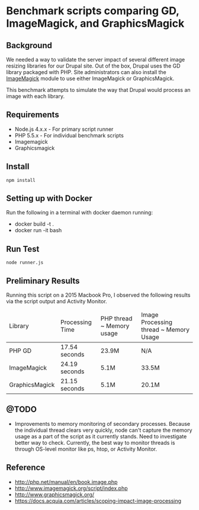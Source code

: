 # Benchmark scripts comparing GD, ImageMagick, and GraphicsMagick

## Background

We needed a way to validate the server impact of several different image resizing libraries for our Drupal site. Out of the box, Drupal uses the GD library packaged with PHP. Site administrators can also install the [ImageMagick](https://www.drupal.org/project/imagemagick) module to use either ImageMagick or GraphicsMagick.

This benchmark attempts to simulate the way that Drupal would process an image with each library.

## Requirements

- Node.js 4.x.x - For primary script runner
- PHP 5.5.x - For individual benchmark scripts
- Imagemagick
- Graphicsmagick

## Install

`npm install`

## Setting up with Docker
Run the following in a terminal with docker daemon running:
- docker build -t <container-name> .
- docker run -it <container-name> bash


## Run Test

`node runner.js`

## Preliminary Results

Running this script on a 2015 Macbook Pro, I observed the following results via the script output and Activity Monitor.

<table>
    <thead>
        <tr>
            <td>Library</td>
            <td>Processing Time</td>
            <td>PHP thread ~ Memory usage</td>
            <td>Image Processing thread ~ Memory Usage</td>
        </tr>
    </thead>
    <tbody>
        <tr>
            <td>PHP GD</td>
            <td>17.54 seconds</td>
            <td>23.9M</td>
            <td>N/A</td>
        </tr>
        <tr>
            <td>ImageMagick</td>
            <td>24.19 seconds</td>
            <td>5.1M</td>
            <td>33.5M</td>
        </tr>
        <tr>
            <td>GraphicsMagick</td>
            <td>21.15 seconds</td>
            <td>5.1M</td>
            <td>20.1M</td>
        </tr>
    </tbody>
</table>

## @TODO

- Improvements to memory monitoring of secondary processes. Because the individual thread clears very quickly, node can't capture the memory usage as a part of the script as it currently stands. Need to investigate better way to check. Currently, the best way to monitor threads is through OS-level monitor like ps, htop, or Activity Monitor.

## Reference
- http://php.net/manual/en/book.image.php
- http://www.imagemagick.org/script/index.php
- http://www.graphicsmagick.org/
- https://docs.acquia.com/articles/scoping-impact-image-processing
